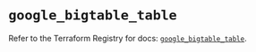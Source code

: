 # `google_bigtable_table`

Refer to the Terraform Registry for docs: [`google_bigtable_table`](https://registry.terraform.io/providers/hashicorp/google/6.11.1/docs/resources/bigtable_table).
